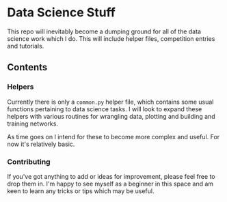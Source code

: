 # Data Science Stuff

This repo will inevitably become a dumping ground for all of the data science work which I do. This will include helper files, competition entries and tutorials.

## Contents

### Helpers

Currently there is only a `common.py` helper file, which contains some usual functions pertaining to data science tasks. I will look to expand these helpers with various routines for wrangling data, plotting and building and training networks.

As time goes on I intend for these to become more complex and useful. For now it's relatively basic.

### Contributing

If you've got anything to add or ideas for improvement, please feel free to drop them in. I'm happy to see myself as a beginner in this space and am keen to learn any tricks or tips which may be useful.